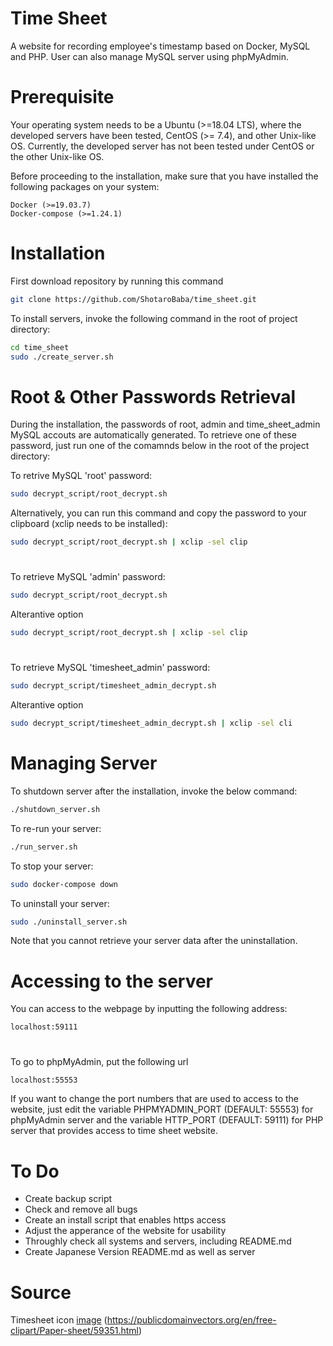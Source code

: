 # Time Sheet
A website for recording employee's timestamp based on Docker, MySQL and PHP. User can also manage MySQL server using phpMyAdmin.

# Prerequisite
Your operating system needs to be a Ubuntu (>=18.04 LTS), where the developed servers have been tested, CentOS (>= 7.4), and other Unix-like OS. Currently, the developed server has not been tested under CentOS or the other Unix-like OS.

Before proceeding to the installation, make sure that you have installed the following packages on your system:
```
Docker (>=19.03.7)
Docker-compose (>=1.24.1)
```
# Installation
First download repository by running this command

```bash
git clone https://github.com/ShotaroBaba/time_sheet.git
```

To install servers, invoke the following command in the root of project directory:
```bash
cd time_sheet
sudo ./create_server.sh
```

# Root & Other Passwords Retrieval

During the installation, the passwords of root, admin and time_sheet_admin MySQL accouts are automatically generated. To retrieve one of these password, just run one of the comamnds below in the root of the project directory:

To retrive MySQL 'root' password:
```bash
sudo decrypt_script/root_decrypt.sh
```
Alternatively, you can run this command and copy the password to your clipboard (xclip needs to be installed):
```bash
sudo decrypt_script/root_decrypt.sh | xclip -sel clip
```
#
To retrieve MySQL 'admin' password:
```bash
sudo decrypt_script/root_decrypt.sh
```
Alterantive option
```bash
sudo decrypt_script/root_decrypt.sh | xclip -sel clip
```
#
To retrieve MySQL 'timesheet_admin' password:
```bash
sudo decrypt_script/timesheet_admin_decrypt.sh
```
Alterantive option
```bash
sudo decrypt_script/timesheet_admin_decrypt.sh | xclip -sel cli
```
# Managing Server
To shutdown server after the installation, invoke the below command:
```bash
./shutdown_server.sh
```

To re-run your server:
```bash
./run_server.sh
```

To stop your server:
```bash
sudo docker-compose down
```

To uninstall your server:
```bash
sudo ./uninstall_server.sh
```
Note that you cannot retrieve your server data after the uninstallation.

# Accessing to the server
You can access to the webpage by inputting the following address:
```
localhost:59111
```
#
To go to phpMyAdmin, put the following url
```bash
localhost:55553
```

If you want to change the port numbers that are used to access to the website, just edit the variable PHPMYADMIN_PORT (DEFAULT: 55553) for phpMyAdmin server and the variable HTTP_PORT (DEFAULT: 59111) for PHP server that provides access to time sheet website. 

# To Do
- Create backup script
- Check and remove all bugs
- Create an install script that enables https access
- Adjust the apperance of the website for usability
- Throughly check all systems and servers, including README.md
- Create Japanese Version README.md as well as server
# Source
  Timesheet icon [image](https://publicdomainvectors.org/en/free-clipart/Paper-sheet/59351.html) (https://publicdomainvectors.org/en/free-clipart/Paper-sheet/59351.html)